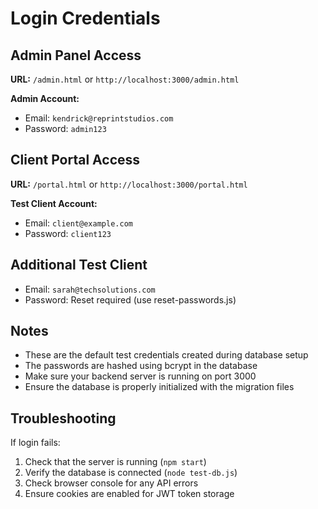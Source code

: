 # Login Credentials

## Admin Panel Access
**URL:** `/admin.html` or `http://localhost:3000/admin.html`

**Admin Account:**
- Email: `kendrick@reprintstudios.com`
- Password: `admin123`

## Client Portal Access
**URL:** `/portal.html` or `http://localhost:3000/portal.html`

**Test Client Account:**
- Email: `client@example.com`
- Password: `client123`

## Additional Test Client
- Email: `sarah@techsolutions.com`
- Password: Reset required (use reset-passwords.js)

## Notes
- These are the default test credentials created during database setup
- The passwords are hashed using bcrypt in the database
- Make sure your backend server is running on port 3000
- Ensure the database is properly initialized with the migration files

## Troubleshooting
If login fails:
1. Check that the server is running (`npm start`)
2. Verify the database is connected (`node test-db.js`)
3. Check browser console for any API errors
4. Ensure cookies are enabled for JWT token storage